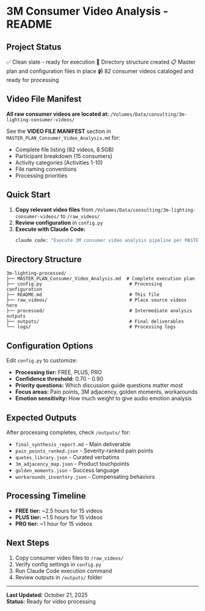 # 3M Consumer Video Analysis - README

## Project Status
✅ Clean slate - ready for execution
📁 Directory structure created
📋 Master plan and configuration files in place
📹 82 consumer videos cataloged and ready for processing

## Video File Manifest
**All raw consumer videos are located at:**
`/Volumes/Data/consulting/3m-lighting-consumer-videos/`

See the **VIDEO FILE MANIFEST** section in `MASTER_PLAN_Consumer_Video_Analysis.md` for:
- Complete file listing (82 videos, 8.5GB)
- Participant breakdown (15 consumers)
- Activity categories (Activities 1-10)
- File naming conventions
- Processing priorities

## Quick Start

1. **Copy relevant video files** from `/Volumes/Data/consulting/3m-lighting-consumer-videos/` to `/raw_videos/`
2. **Review configuration** in `config.py`
3. **Execute with Claude Code:**
   ```bash
   claude code: "Execute 3M consumer video analysis pipeline per MASTER_PLAN"
   ```

## Directory Structure
```
3m-lighting-processed/
├── MASTER_PLAN_Consumer_Video_Analysis.md  # Complete execution plan
├── config.py                                # Processing configuration
├── README.md                                # This file
├── raw_videos/                              # Place source videos here
├── processed/                               # Intermediate analysis outputs
├── outputs/                                 # Final deliverables
└── logs/                                    # Processing logs
```

## Configuration Options

Edit `config.py` to customize:
- **Processing tier:** FREE, PLUS, PRO
- **Confidence threshold:** 0.70 - 0.90
- **Priority questions:** Which discussion guide questions matter most
- **Focus areas:** Pain points, 3M adjacency, golden moments, workarounds
- **Emotion sensitivity:** How much weight to give audio emotion analysis

## Expected Outputs

After processing completes, check `/outputs/` for:
- `final_synthesis_report.md` - Main deliverable
- `pain_points_ranked.json` - Severity-ranked pain points
- `quotes_library.json` - Curated verbatims
- `3m_adjacency_map.json` - Product touchpoints
- `golden_moments.json` - Success language
- `workarounds_inventory.json` - Compensating behaviors

## Processing Timeline

- **FREE tier:** ~2.5 hours for 15 videos
- **PLUS tier:** ~1.5 hours for 15 videos  
- **PRO tier:** ~1 hour for 15 videos

## Next Steps

1. Copy consumer video files to `/raw_videos/`
2. Verify config settings in `config.py`
3. Run Claude Code execution command
4. Review outputs in `/outputs/` folder

---
**Last Updated:** October 21, 2025  
**Status:** Ready for video processing
